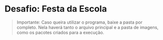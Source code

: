 # Desafio: Festa da Escola

> Importante: Caso queira utilizar o programa, baixe a pasta por completo. Nela haverá tanto o arquivo principal e a pasta de imagens, como os pacotes criados para a execução.
